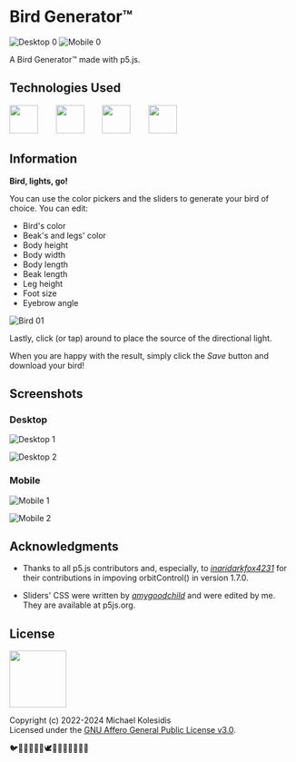 # Bird Generator™

![Desktop 0](./screenshots/desktop_0.png)
![Mobile 0](./screenshots/mobile_0.png)

A Bird Generator™ made with p5.js.

## Technologies Used

<a href="https://p5js.org/"><img src="https://github.com/michaelkolesidis/tech-icons/blob/main/icons/p5js/p5js.svg" height="50px"/></a>
&nbsp;&nbsp;&nbsp;&nbsp;&nbsp;&nbsp;
<a href="https://en.wikipedia.org/wiki/JavaScript"><img src="https://github.com/michaelkolesidis/tech-icons/blob/main/icons/javascript/javascript-original.svg" height="50px" /></a>
&nbsp;&nbsp;&nbsp;&nbsp;&nbsp;&nbsp;
<a href="https://en.wikipedia.org/wiki/CSS"><img src="https://github.com/michaelkolesidis/tech-icons/blob/main/icons/css3/css3-plain.svg" height="50px" /></a>
&nbsp;&nbsp;&nbsp;&nbsp;&nbsp;&nbsp;
<a href="https://en.wikipedia.org/wiki/HTML5"><img src="https://github.com/michaelkolesidis/tech-icons/blob/main/icons/html5/html5-plain.svg" height="50px" /></a>

## Information

**Bird, lights, go!**

You can use the color pickers and the sliders to generate your bird of choice.
You can edit:

- Bird's color
- Beak's and legs' color
- Body height
- Body width
- Body length
- Beak length
- Leg height
- Foot size
- Eyebrow angle

![Bird 01](./screenshots/bird_01.png)

Lastly, click (or tap) around to place the source of the directional light.

When you are happy with the result, simply click the _Save_ button and download your bird!

## Screenshots

### Desktop

![Desktop 1](./screenshots/desktop_1b.png)

![Desktop 2](./screenshots/desktop_2.png)

### Mobile

![Mobile 1](./screenshots/mobile_1.png)

![Mobile 2](./screenshots/mobile_2.png)

## Acknowledgments

- Thanks to all p5.js contributors and, especially, to [_inaridarkfox4231_](https://github.com/inaridarkfox4231) for their contributions in impoving orbitControl() in version 1.7.0.

- Sliders' CSS were written by [_amygoodchild_](https://github.com/amygoodchild) and were edited by me. They are available at p5js.org.

## License

<a href="https://www.gnu.org/licenses/agpl-3.0.html"><img src="https://upload.wikimedia.org/wikipedia/commons/0/06/AGPLv3_Logo.svg" height="100px" /></a>

Copyright (c) 2022-2024 Michael Kolesidis<br>
Licensed under the [GNU Affero General Public License v3.0](https://www.gnu.org/licenses/agpl-3.0.html).

🐦🦜🦃🐓🐤🐧🕊️🦅🦆🦢🦉🦤🦩🦚
